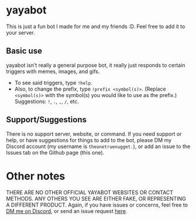 
# yayabot
This is just a fun bot I made for me and my friends :D.
Feel free to add it to your server.
## Basic use
yayabot isn't really a general purpose bot, it really just responds to certain triggers with memes, images, and gifs.
- To see said triggers, type `!help`.
- Also, to change the prefix, type `!prefix <symbol(s)>`. (Replace `<symbol(s)>` with the symbol(s) you would like to use as the prefix.) Suggestions: `!`, `.`, `,`, `/`, etc.
## Support/Suggestions
There is no support server, website, or command. If you need support or help, or have suggestions for things to add to the bot, please DM my Discord account (my username is `theonetruenugget.`), or add an issue to the Issues tab on the Github page (this one).
# Other notes
THERE ARE NO OTHER OFFICIAL YAYABOT WEBSITES OR CONTACT METHODS. ANY OTHERS YOU SEE ARE EITHER FAKE, OR REPRESENTING A DIFFERENT PRODUCT.
Again, if you have issues or concerns, feel free to [DM me on Discord](https://discord.com/users/978055148091867157), or send an issue request [here](https://github.com/jddivoky/yaya-bot/issues).